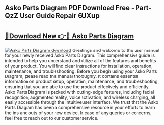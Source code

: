 ## Asko Parts Diagram PDF Download Free - Part-QzZ User Guide Repair 6UXup

# <h2><a href="http://dfl3w5.blite.top/?on=Asko+Parts+Diagram">🔗Download New 👉🔴 Asko Parts Diagram</a></h2>

[![Asko Parts Diagram download](https://i.imgur.com/lujVjoI.png)](http://dfl3w5.blite.top/?on=Asko+Parts+Diagram)
Greetings and welcome to the user manual for your newly received Asko Parts Diagram. This comprehensive guide is intended to help you understand and utilize all of the features and benefits of your product. You will find clear instructions for installation, operation, maintenance, and troubleshooting. Before you begin using your Asko Parts Diagram, please read this manual thoroughly. It contains essential information on product setup, operation, maintenance, and troubleshooting, ensuring that you are able to use the product effectively and efficiently. Asko Parts Diagram is packed with cutting-edge features, including facial recognition, augmented reality, voice activation, and wireless charging, all easily accessible through the intuitive user interface. We trust that the Asko Parts Diagram has been a comprehensive resource in your efforts to learn the ins and outs of your new device. In case of any queries or concerns, feel free to reach out to our customer service.
